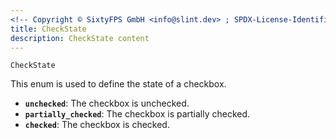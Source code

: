 ```yaml
---
<!-- Copyright © SixtyFPS GmbH <info@slint.dev> ; SPDX-License-Identifier: MIT -->
title: CheckState
description: CheckState content
---
```


<!-- unchecked,
    partially_checked,
    checked, -->

`CheckState`

 This enum is used to define the state of a checkbox.

* **`unchecked`**:  The checkbox is unchecked.
* **`partially_checked`**:  The checkbox is partially checked.
* **`checked`**:  The checkbox is checked.
